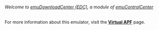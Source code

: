 ###### Welcome to [emuDownloadCenter (EDC)](https://github.com/PhoenixInteractiveNL/emuDownloadCenter/wiki/), a module of [emuControlCenter](https://github.com/PhoenixInteractiveNL/emuControlCenter/wiki/)

For more information about this emulator, visit the [**Virtual APF**](https://github.com/PhoenixInteractiveNL/emuDownloadCenter/wiki/Emulator-virtualapf#menu) page.
